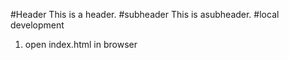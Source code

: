 #Header
This is a header.
#subheader
This is asubheader.
#local development
1. open index.html in browser
